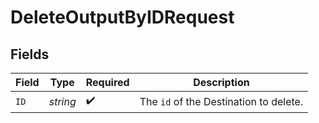 # DeleteOutputByIDRequest


## Fields

| Field                                             | Type                                              | Required                                          | Description                                       |
| ------------------------------------------------- | ------------------------------------------------- | ------------------------------------------------- | ------------------------------------------------- |
| `ID`                                              | *string*                                          | :heavy_check_mark:                                | The <code>id</code> of the Destination to delete. |